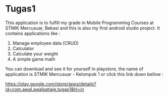 # Tugas1
This application is to fulfill my grade in Mobile Programming Courses at STMIK Mercusuar, Bekasi and this is also my first android studio project. It contains applications like :
1. Manage employee data (CRUD)
2. Calculator
3. Calculate your weight
4. A simple game math

You can download and see it for yourself in playstore, the name of application is STMIK Mercusuar - Kelompok 1 or click this link down bellow :

https://play.google.com/store/apps/details?id=com.awal.awalsatiaje.tugas1&hl=in
